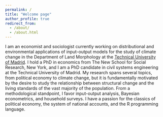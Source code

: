 ```yaml
---
permalink: /
title: "Welcome page"
author_profile: true
redirect_from: 
  - /about/
  - /about.html
---
```


I am an economist and sociologist currently working on distributional and environmental applications of input-output models for the study of climate change in the Department of Land Morphology at the [Technical University of Madrid](https://portalcientifico.upm.es/es/ipublic/researcher/336709). I hold a PhD in economics from The New School for Social Research, New York, and I am a PhD candidate in civil systems engineering at the Technical University of Madrid. My research spans several topics, from political economy to climate change, but it is fundamentally motivated by the desire to study the relationship between structural change and the living standards of the vast majority of the population. From a methodological standpoint, I favor input-output analysis, Bayesian econometrics, and household surveys. I have a passion for the classics of political economy, the system of national accounts, and the R programming language.
